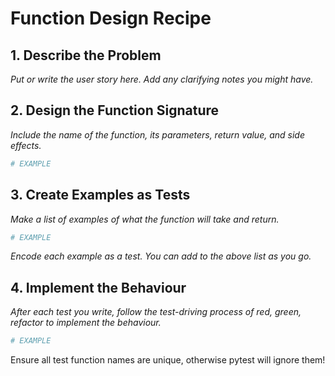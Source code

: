 # Function Design Recipe

## 1. Describe the Problem

_Put or write the user story here. Add any clarifying notes you might have._

## 2. Design the Function Signature

_Include the name of the function, its parameters, return value, and side effects._

```python
# EXAMPLE
```

## 3. Create Examples as Tests

_Make a list of examples of what the function will take and return._

```python
# EXAMPLE
```

_Encode each example as a test. You can add to the above list as you go._

## 4. Implement the Behaviour

_After each test you write, follow the test-driving process of red, green, refactor to implement the behaviour._

```python
# EXAMPLE
```

Ensure all test function names are unique, otherwise pytest will ignore them!